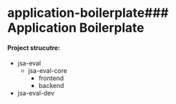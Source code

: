 # application-boilerplate### Application Boilerplate

#### Project strucutre:

- jsa-eval
  - jsa-eval-core 
    - frontend 
    - backend
- jsa-eval-dev
